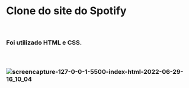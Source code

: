 # Clone do site do Spotify
<br>
<h3> Foi utilizado HTML e CSS.<h3>
<br>
  
![screencapture-127-0-0-1-5500-index-html-2022-06-29-16_10_04](https://user-images.githubusercontent.com/98523060/176517085-893c6d51-ab45-4ba3-8653-307c38652d08.png)
